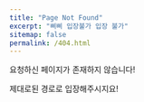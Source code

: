 ```yaml
---
title: "Page Not Found"
excerpt: "삐삐 입장불가 입장 불가"
sitemap: false
permalink: /404.html
---
```


요청하신 페이지가 존재하지 않습니다!

제대로된 경로로 입장해주시지요!

<script>
  var GOOG_FIXURL_LANG = 'ko';
  var GOOG_FIXURL_SITE = '{{ site.url }}'
</script>
<script src="https://linkhelp.clients.google.com/tbproxy/lh/wm/fixurl.js">
</script>
